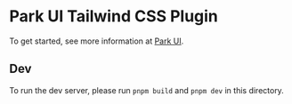 # Park UI Tailwind CSS Plugin

To get started, see more information at [Park UI](https://park-ui.com/docs/tailwind/overview/getting-started/).

## Dev

To run the dev server, please run `pnpm build` and `pnpm dev` in this directory.
